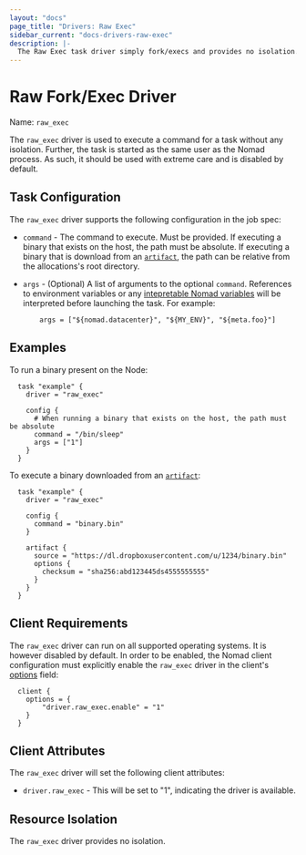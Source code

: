 ```yaml
---
layout: "docs"
page_title: "Drivers: Raw Exec"
sidebar_current: "docs-drivers-raw-exec"
description: |-
  The Raw Exec task driver simply fork/execs and provides no isolation.
---
```


# Raw Fork/Exec Driver

Name: `raw_exec`

The `raw_exec` driver is used to execute a command for a task without any
isolation. Further, the task is started as the same user as the Nomad process.
As such, it should be used with extreme care and is disabled by default.

## Task Configuration

The `raw_exec` driver supports the following configuration in the job spec:

* `command` - The command to execute. Must be provided. If executing a binary
  that exists on the host, the path must be absolute. If executing a binary that
  is download from an [`artifact`](/docs/jobspec/index.html#artifact_doc), the
  path can be relative from the allocations's root directory.

*   `args` - (Optional) A list of arguments to the optional `command`.
    References to environment variables or any [intepretable Nomad
    variables](/docs/jobspec/interpreted.html) will be interpreted
    before launching the task. For example:

    ```
        args = ["${nomad.datacenter}", "${MY_ENV}", "${meta.foo}"]
    ```

## Examples

To run a binary present on the Node:

```
  task "example" {
    driver = "raw_exec"

    config {
      # When running a binary that exists on the host, the path must be absolute
      command = "/bin/sleep"
      args = ["1"]
    }
  }
```

To execute a binary downloaded from an [`artifact`](/docs/jobspec/index.html#artifact_doc):

```
  task "example" {
    driver = "raw_exec"

    config {
      command = "binary.bin"
    }

    artifact {
      source = "https://dl.dropboxusercontent.com/u/1234/binary.bin"
      options {
        checksum = "sha256:abd123445ds4555555555"
      }
    }
  }
```

## Client Requirements

The `raw_exec` driver can run on all supported operating systems. It is however
disabled by default. In order to be enabled, the Nomad client configuration must
explicitly enable the `raw_exec` driver in the client's
[options](../agent/config.html#options) field:

```
  client {
    options = {
        "driver.raw_exec.enable" = "1"
    }
  }
```

## Client Attributes

The `raw_exec` driver will set the following client attributes:

* `driver.raw_exec` - This will be set to "1", indicating the
  driver is available.

## Resource Isolation

The `raw_exec` driver provides no isolation.
